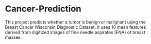 # Cancer-Prediction
This project predicts whether a tumor is benign or malignant using the Breast Cancer Wisconsin Diagnostic Dataset. It uses 10 mean features derived from digitized images of fine needle aspirates (FNA) of breast masses.
